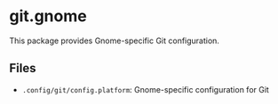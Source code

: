 git.gnome
=========

This package provides Gnome-specific Git configuration.

Files
-----

- `.config/git/config.platform`: Gnome-specific configuration for Git


